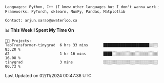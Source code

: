 ```txt
Languages: Python, C++ (I know other languages but I don't wanna work in em)
Frameworks: PyTorch, sklearn, NumPy, Pandas, Matplotlib

Contact: arjun.sarao@uwaterloo.ca
```

<!--START_SECTION:waka-->
📊 **This Week I Spent My Time On** 

```text
🐱‍💻 Projects: 
TabTransformer-tinygrad  6 hrs 33 mins       █████████████████████░░░░   83.20 % 
A2                       1 hr 16 mins        ████░░░░░░░░░░░░░░░░░░░░░   16.08 % 
tinygrad                 3 mins              ░░░░░░░░░░░░░░░░░░░░░░░░░   00.73 % 
```


 Last Updated on 02/11/2024 00:47:38 UTC
<!--END_SECTION:waka-->
